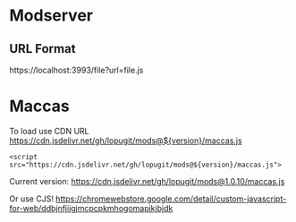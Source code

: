 # Modserver

## URL Format

https://localhost:3993/file?url=file.js

# Maccas

To load use CDN URL 
https://cdn.jsdelivr.net/gh/lopugit/mods@${version}/maccas.js

`<script src="https://cdn.jsdelivr.net/gh/lopugit/mods@${version}/maccas.js">`

Current version:
https://cdn.jsdelivr.net/gh/lopugit/mods@1.0.10/maccas.js

Or use CJS!
https://chromewebstore.google.com/detail/custom-javascript-for-web/ddbjnfjiigjmcpcpkmhogomapikjbjdk 